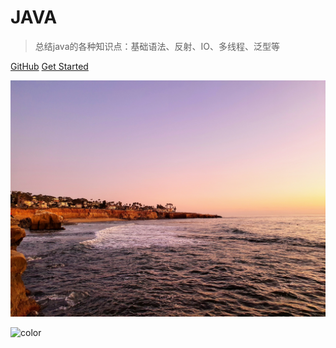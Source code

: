 # JAVA 

> 总结java的各种知识点：基础语法、反射、IO、多线程、泛型等

[GitHub](https://github.com/kun95/java)
[Get Started](README.md)

![](cover.jpg)

![color](#f0f0f0)